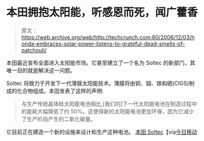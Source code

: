 # 本田拥抱太阳能，听感恩而死，闻广藿香

> 原文：<https://web.archive.org/web/http://techcrunch.com:80/2006/12/03/honda-embraces-solar-power-listens-to-grateful-dead-smells-of-patchouli/>

本田最近宣布全面进入太阳能市场。它甚至建立了一个名为 Soltec 的新部门，其唯一目的就是解决这一问题。

Soltec 将致力于开发下一代薄膜太阳能技术。薄膜将由铜、铟、镓和硒(CIGS)制成的化合物组成。本田发表了这样的声明:

> 与生产传统晶体硅太阳能电池相比,[我们的]下一代太阳能电池在制造过程中的能耗大幅降低了约 50%。这使得新的太阳能电池更加环保，因为它减少了生产阶段产生的二氧化碳量。

它目前正在建造一个新的设施来设计和生产这种电池。
 [本田 Soltec](https://web.archive.org/web/20150806225802/http://world.honda.com/news/2006/c061201HondaSoltec/)【via[今日移动](https://web.archive.org/web/20150806225802/http://www.mobilemag.com/content/100/354/C10760/)